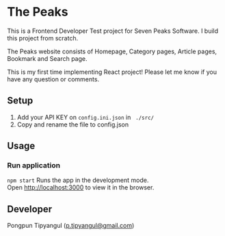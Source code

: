 # The Peaks

This is a Frontend Developer Test project for Seven Peaks Software. I build this project from scratch.

The Peaks website consists of Homepage, Category pages, Article pages, Bookmark and Search page.

This is my first time implementing React project! Please let me know if you have any question or comments.

## Setup
1. Add your API KEY on `config.ini.json` in ` ./src/`
2. Copy and rename the file to config.json

## Usage
### Run application
`npm start`
Runs the app in the development mode.\
Open [http://localhost:3000](http://localhost:3000) to view it in the browser.

## Developer
Pongpun Tipyangul (p.tipyangul@gmail.com)